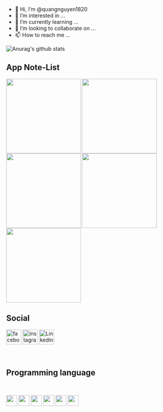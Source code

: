 - 👋 Hi, I’m @quangnguyen1820
- 👀 I’m interested in ...
- 🌱 I’m currently learning ...
- 💞️ I’m looking to collaborate on ...
- 📫 How to reach me ...

![Anurag's github stats](https://github-readme-stats.vercel.app/api?username=quangnguyen1820)
<H2>App Note-List</H2>
  <img align="left" width="200" src="https://user-images.githubusercontent.com/81354609/112456166-10ff3d00-8d8d-11eb-9eff-8fdba1f25ece.jpg"/>
  <img align="left" width="200" src="https://user-images.githubusercontent.com/81354609/112456174-12c90080-8d8d-11eb-993e-2647771de0fe.jpg"/>
  <img align="left" width="200" src="https://user-images.githubusercontent.com/81354609/112456175-12c90080-8d8d-11eb-979f-d9f9ddf60a15.jpg"/>
  <img  width="200" src="https://user-images.githubusercontent.com/81354609/112456177-13619700-8d8d-11eb-9cf7-fd659e4d4c5f.jpg"/>
  <img width="200" src="https://user-images.githubusercontent.com/81354609/112456179-13fa2d80-8d8d-11eb-981b-47e60fd20131.jpg"/>
  

<br/>
<h2>Social</h2>

[<img src='https://user-images.githubusercontent.com/81354609/112462389-9128a100-8d93-11eb-99fe-f802859d4a27.png' alt='facebook' height='40'>](https://www.facebook.com/kwang181/) 
[<img src='https://user-images.githubusercontent.com/81354609/112461927-0cd61e00-8d93-11eb-9f42-fe3188811a95.png' alt='instagram' height='40'>](https://www.instagram.com/nt_kwang/) 
[<img src='https://user-images.githubusercontent.com/81354609/112461932-0e074b00-8d93-11eb-9c79-402c2051eda7.png' alt='Linkedin' height='40'>](https://www.linkedin.com/in/thanh-quang-nguyen-59610a20a/)  

<br/>
<h2>Programming language</h2>
<br/>

[<img width="29" src="https://user-images.githubusercontent.com/81354609/112454049-e01e0880-8d8a-11eb-9f16-0a887dac950d.png"/>][linked]
[<img width="29" src="https://user-images.githubusercontent.com/81354609/112454046-df857200-8d8a-11eb-9fad-9ae63ca17af2.png"/>][linked]
[<img width="29" src="https://user-images.githubusercontent.com/81354609/112454037-de544500-8d8a-11eb-9543-14b37e479360.png"/>][linked]
[<img width="29" src="https://user-images.githubusercontent.com/81354609/112454043-deecdb80-8d8a-11eb-8167-328d323d41f5.png"/>][linked]
[<img width="29" src="https://user-images.githubusercontent.com/81354609/112454048-e01e0880-8d8a-11eb-9888-77a852571727.png"/>][linked]
[<img width="29" src="https://user-images.githubusercontent.com/81354609/112454029-dd231800-8d8a-11eb-865a-4d70af38de29.png"/>][github]

[github]: https://github.com/quangnguyen1820
[linked]: https://www.linkedin.com/in/thanh-quang-nguyen-59610a20a/
